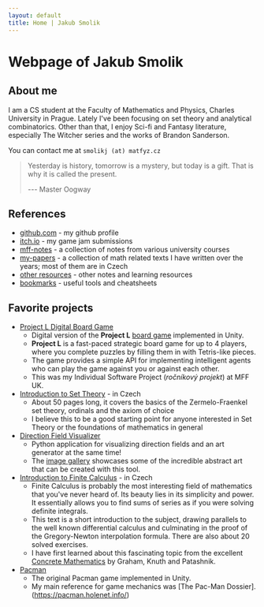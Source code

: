 ```yaml
---
layout: default
title: Home | Jakub Smolik
---
```


# Webpage of Jakub Smolik

## About me

I am a CS student at the Faculty of Mathematics and Physics, Charles University in Prague. Lately I've been focusing on set theory and analytical combinatorics. Other than that, I enjoy Sci-fi and Fantasy literature, especially The Witcher series and the works of Brandon Sanderson.

You can contact me at `smolikj (at) matfyz.cz`

> Yesterday is history, tomorrow is a mystery, but today is a gift. That is why it is called the present.
>
> --- Master Oogway

## References

- [github.com](https://github.com/couleslaw) - my github profile
- [itch.io](https://itch.io/profile/couleslaw) - my game jam submissions
- [mff-notes](mff-notes) - a collection of notes from various university courses
- [my-papers](papers) - a collection of math related texts I have written over the years; most of them are in Czech
- [other resources](other) - other notes and learning resources
- [bookmarks](./bookmarks) - useful tools and cheatsheets

## Favorite projects

- [Project L Digital Board Game](https://github.com/Couleslaw/Project-L)
  - Digital version of the **Project L** [board game](https://www.boardcubator.com/games/project-l/) implemented in Unity.
  - **Project L** is a fast-paced strategic board game for up to 4 players, where you complete puzzles by filling them in with Tetris-like pieces.
  - The game provides a simple API for implementing intelligent agents who can play the game against you or against each other.
  - This was my Individual Software Project (_ročníkový projekt_) at MFF UK.
- [Introduction to Set Theory](https://raw.githack.com/Couleslaw/my-papers/main/cs/Introduction_To_Set_Theory.pdf) - in Czech
  - About 50 pages long, it covers the basics of the Zermelo-Fraenkel set theory, ordinals and the axiom of choice
  - I believe this to be a good starting point for anyone interested in Set Theory or the foundations of mathematics in general
- [Direction Field Visualizer](https://github.com/Couleslaw/Direction-Field-Visualizer)
  - Python application for visualizing direction fields and an art generator at the same time!
  - The [image gallery](https://github.com/Couleslaw/Direction-Field-Visualizer/wiki/gallery) showcases some of the incredible abstract art that can be created with this tool.
- [Introduction to Finite Calculus](https://raw.githack.com/Couleslaw/my-papers/main/cs/Finite_Calculus.pdf) - in Czech
  - Finite Calculus is probably the most interesting field of mathematics that you've never heard of. Its beauty lies in its simplicity and power. It essentially allows you to find sums of series as if you were solving definite integrals.
  - This text is a short introduction to the subject, drawing parallels to the well known differential calculus and culminating in the proof of the Gregory-Newton interpolation formula. There are also about 20 solved exercises.
  - I have first learned about this fascinating topic from the excellent [Concrete Mathematics](https://en.wikipedia.org/wiki/Concrete_Mathematics) by Graham, Knuth and Patashnik.
- [Pacman](https://github.com/Couleslaw/Pac-man)
  - The original Pacman game implemented in Unity.
  - My main reference for game mechanics was [The Pac-Man Dossier].(https://pacman.holenet.info/)
